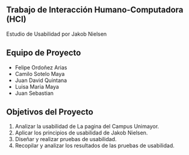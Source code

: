 ## Trabajo de Interacción Humano-Computadora (HCI)

Estudio de Usabilidad por Jakob Nielsen

## Equipo de Proyecto

- Felipe Ordoñez Arias
- Camilo Sotelo Maya
- Juan David Quintana
- Luisa Maria Maya
- Juan Sebastian

## Objetivos del Proyecto

1. Analizar la usabilidad de La pagina del Campus Unimayor.
2. Aplicar los principios de usabilidad de Jakob Nielsen.
3. Diseñar y realizar pruebas de usabilidad.
4. Recopilar y analizar los resultados de las pruebas de usabilidad.
